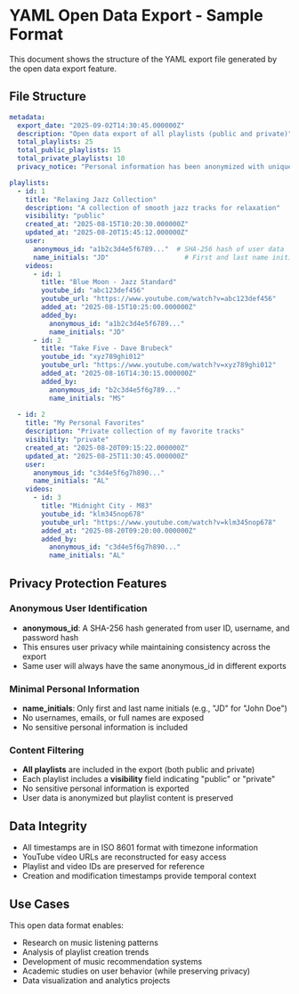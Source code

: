 # YAML Open Data Export - Sample Format

This document shows the structure of the YAML export file generated by the open data export feature.

## File Structure

```yaml
metadata:
  export_date: "2025-09-02T14:30:45.000000Z"
  description: "Open data export of all playlists (public and private)"
  total_playlists: 25
  total_public_playlists: 15
  total_private_playlists: 10
  privacy_notice: "Personal information has been anonymized with unique identifiers"

playlists:
  - id: 1
    title: "Relaxing Jazz Collection"
    description: "A collection of smooth jazz tracks for relaxation"
    visibility: "public"
    created_at: "2025-08-15T10:20:30.000000Z"
    updated_at: "2025-08-20T15:45:12.000000Z"
    user:
      anonymous_id: "a1b2c3d4e5f6789..."  # SHA-256 hash of user data
      name_initials: "JD"                   # First and last name initials only
    videos:
      - id: 1
        title: "Blue Moon - Jazz Standard"
        youtube_id: "abc123def456"
        youtube_url: "https://www.youtube.com/watch?v=abc123def456"
        added_at: "2025-08-15T10:25:00.000000Z"
        added_by:
          anonymous_id: "a1b2c3d4e5f6789..."
          name_initials: "JD"
      - id: 2
        title: "Take Five - Dave Brubeck"
        youtube_id: "xyz789ghi012"
        youtube_url: "https://www.youtube.com/watch?v=xyz789ghi012"
        added_at: "2025-08-16T14:30:15.000000Z"
        added_by:
          anonymous_id: "b2c3d4e5f6g789..."
          name_initials: "MS"
  
  - id: 2
    title: "My Personal Favorites"
    description: "Private collection of my favorite tracks"
    visibility: "private"
    created_at: "2025-08-20T09:15:22.000000Z"
    updated_at: "2025-08-25T11:30:45.000000Z"
    user:
      anonymous_id: "c3d4e5f6g7h890..."
      name_initials: "AL"
    videos:
      - id: 3
        title: "Midnight City - M83"
        youtube_id: "klm345nop678"
        youtube_url: "https://www.youtube.com/watch?v=klm345nop678"
        added_at: "2025-08-20T09:20:00.000000Z"
        added_by:
          anonymous_id: "c3d4e5f6g7h890..."
          name_initials: "AL"
```

## Privacy Protection Features

### Anonymous User Identification

- **anonymous_id**: A SHA-256 hash generated from user ID, username, and password hash
- This ensures user privacy while maintaining consistency across the export
- Same user will always have the same anonymous_id in different exports

### Minimal Personal Information

- **name_initials**: Only first and last name initials (e.g., "JD" for "John Doe")
- No usernames, emails, or full names are exposed
- No sensitive personal information is included

### Content Filtering

- **All playlists** are included in the export (both public and private)
- Each playlist includes a **visibility** field indicating "public" or "private"
- No sensitive personal information is exported
- User data is anonymized but playlist content is preserved

## Data Integrity

- All timestamps are in ISO 8601 format with timezone information
- YouTube video URLs are reconstructed for easy access
- Playlist and video IDs are preserved for reference
- Creation and modification timestamps provide temporal context

## Use Cases

This open data format enables:

- Research on music listening patterns
- Analysis of playlist creation trends
- Development of music recommendation systems
- Academic studies on user behavior (while preserving privacy)
- Data visualization and analytics projects
